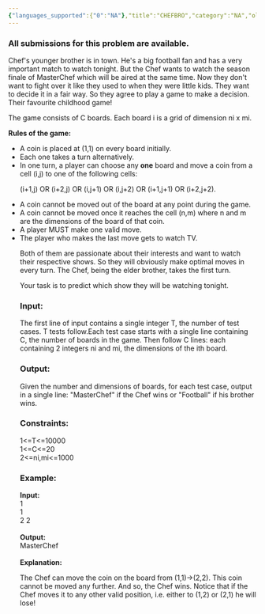 ```yaml
---
{"languages_supported":{"0":"NA"},"title":"CHEFBRO","category":"NA","old_version":true,"problem_code":"CHEFBRO","tags":{"0":"NA"},"layout":"problem"}
---
```


<h3> All submissions for this problem are available. </h3><p>Chef's younger brother is in town. He's a big football fan and has a very important match to watch tonight. But the Chef wants to watch the season finale of MasterChef which will be aired at the same time. Now they don't want to fight over it like they used to when they were little kids. They want to decide it in a fair way. So they agree to play a game to make a decision. Their favourite childhood game!</p>
<p>The game consists of C boards. Each board i is a grid of dimension ni x mi.</p>
<p><b>Rules of the game:</b></p>
<ul>
<li>A coin is placed at (1,1) on every board initially.</li>
<li>Each one takes a turn alternatively.</li>
<li>In one turn, a player can choose any <b>one</b> board and move a coin from a cell (i,j) to one of the following cells:
<p>(i+1,j) OR (i+2,j) OR (i,j+1) OR (i,j+2) OR (i+1,j+1) OR (i+2,j+2).</p>
</li>
<li>A coin cannot be moved out of the board at any point during the game. </li>
<li>A coin cannot be moved once it reaches the cell (n,m) where n and m are the dimensions of the board of that coin.</li>
<li>A player MUST make one valid move.</li>
<li>The player who makes the last move gets to watch TV.</li>
<p>Both of them are passionate about their interests and want to watch their respective shows. So they will obviously make optimal moves in every turn. The Chef, being the elder brother, takes the first turn.</p>
<p>Your task is to predict which show they will be watching tonight.</p>
<h3>Input:</h3>
<p>The first line of input contains a single integer T, the number of test cases. T tests follow.Each test case starts with a single line containing C, the number of boards in the game. Then follow C lines: each containing 2 integers ni and mi, the dimensions of the ith board.</p>
<h3>Output:</h3>
<p>Given the number and dimensions of boards, for each test case, output in a single line: "MasterChef" if the Chef wins or "Football" if his brother wins.</p>
<h3>Constraints:</h3>
<p>1&lt;=T&lt;=10000<br /> 1&lt;=C&lt;=20<br /> 2&lt;=ni,mi&lt;=1000</p>
<h3>Example:</h3>
<p><b>Input:</b><br /> 1<br /> 1<br /> 2 2<br /><br /> <b>Output:</b><br /> MasterChef<br /><br /> <b>Explanation: </b></p>
<p>The Chef can move the coin on the board from (1,1)-&gt;(2,2). This coin cannot be moved any further. And so, the Chef wins. Notice that if the Chef moves it to any other valid position, i.e. either to (1,2) or (2,1) he will lose!</p>
<p></p></ul>    